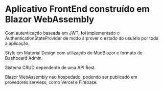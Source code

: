 # Aplicativo FrontEnd construído em Blazor WebAssembly

Com autenticação baseada em JWT, foi implementado o AuthenticationStateProvider de modo a prover o estado do usuário por toda a aplicação.

Style em Material Design com utilização do MudBlazor e formato de Dashboard Admin.

Sistema CRUD dependente de uma API Rest.

Blazor WebAssembly nao hospedado, podendo ser publicado em provedores servless, como Vercel e Firebase.
